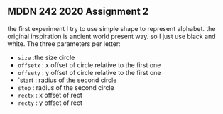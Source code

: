 ## MDDN 242 2020 Assignment 2

the first experiment
I try to use simple shape to represent alphabet. the original inspiration is ancient world present way. so I just 
use black and white.
The three parameters per letter:
  * `size` :the size circle
  * `offsetx` : x offset of  circle relative to the first one
  * `offsety` : y offset of  circle relative to the first one
  * `start : radius of the second circle
  * `stop` : radius of the second circle
  * `rectx` : x offset of rect
   * `recty` : y offset of rect

